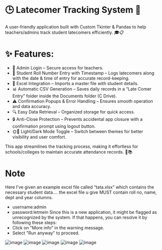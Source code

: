 # 🕒 Latecomer Tracking System 🚀
A user-friendly application built with Custom Tkinter & Pandas to help teachers/admins track student latecomers efficiently. 🎓📋

#  ✨ Features:
-  🔑 Admin Login – Secure access for teachers.
-  📝 Student Roll Number Entry with Timestamp – Logs latecomers along with the date & time of entry for accurate record-keeping.
-  📂 Excel Integration – Imports a master file with student details.
-  📊 Automatic CSV Generation – Saves daily records in a “Late Comer Entry” folder inside the Documents folder (C Drive).
-  ⚠️ Confirmation Popups & Error Handling – Ensures smooth operation and data accuracy.
-  🔍 Easy Data Retrieval – Organized storage for quick access.
-  🔒 Anti-Close Protection – Prevents accidental app closure with a confirmation prompt using logout button.
-  🌞🌙 Light/Dark Mode Toggle – Switch between themes for better visibility and user comfort.

This app streamlines the tracking process, making it effortless for schools/colleges to maintain accurate attendance records. 🎯📚


 # Note 
Here I've given an example excel file called “tata.xlsx” which contains the necessary student data…. the excel file u give MUST contain roll no, name, dept and  year columns.
- username:admin
- password:letmein 
Since this is a new application, it might be flagged as unrecognized by the system. If that happens, you can resolve it by following these steps:
- Click on "More info" in the warning message.
- Select "Run anyway" to proceed.

 ![image](https://github.com/user-attachments/assets/7ec1af8e-6f94-4714-94f0-2b9c4d2a2e5c)
![image](https://github.com/user-attachments/assets/05e0cdc6-03e1-4ada-9bc7-56dacb3cbe41)
![image](https://github.com/user-attachments/assets/d4abee32-8fbe-428d-92b5-4ebe3d06a0ae)
![image](https://github.com/user-attachments/assets/9052ab2f-af24-4b2b-9801-8605cbcd9e8d)
![image](https://github.com/user-attachments/assets/46be0244-e7d7-4117-81e5-a67048429ac6)


